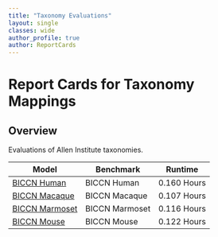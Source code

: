 ```yaml
---
title: "Taxonomy Evaluations"
layout: single
classes: wide
author_profile: true
author: ReportCards
---
```

# Report Cards for Taxonomy Mappings

## Overview

Evaluations of Allen Institute taxonomies.

Model | Benchmark | Runtime 
--- | --- | --- 
[BICCN Human](BICCN_M1/BICCN_M1_Human.md) | BICCN Human | 0.160 Hours 
[BICCN Macaque](BICCN_M1/BICCN_M1_Macaque.md) | BICCN Macaque | 0.107 Hours 
[BICCN Marmoset](BICCN_M1/BICCN_M1_Marmoset.md) | BICCN Marmoset | 0.116 Hours 
[BICCN Mouse](BICCN_M1/BICCN_M1_Mouse.md) | BICCN Mouse | 0.122 Hours 

